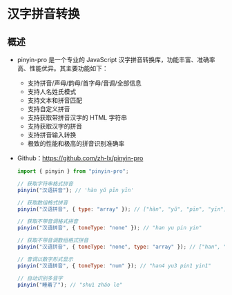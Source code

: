 # 汉字拼音转换

## 概述

+ pinyin-pro 是一个专业的 JavaScript 汉字拼音转换库，功能丰富、准确率高、性能优异。其主要功能如下：

  + 支持拼音/声母/韵母/首字母/音调/全部信息
  + 支持人名姓氏模式
  + 支持文本和拼音匹配
  + 支持自定义拼音
  + 支持获取带拼音汉字的 HTML 字符串
  + 支持获取汉字的拼音
  + 支持拼音输入转换
  + 极致的性能和极高的拼音识别准确率

+ Github：https://github.com/zh-lx/pinyin-pro

  ```js
  import { pinyin } from "pinyin-pro";

  // 获取字符串格式拼音
  pinyin("汉语拼音"); // 'hàn yǔ pīn yīn'

  // 获取数组格式拼音
  pinyin("汉语拼音", { type: "array" }); // ["hàn", "yǔ", "pīn", "yīn"]

  // 获取不带音调格式拼音
  pinyin("汉语拼音", { toneType: "none" }); // "han yu pin yin"

  // 获取不带音调数组格式拼音
  pinyin("汉语拼音", { toneType: "none", type: "array" }); // ["han", "yu", "pin", "yin"]

  // 音调以数字形式显示
  pinyin("汉语拼音", { toneType: "num" }); // "han4 yu3 pin1 yin1"

  // 自动识别多音字
  pinyin("睡着了"); // "shuì zháo le"
  ```
